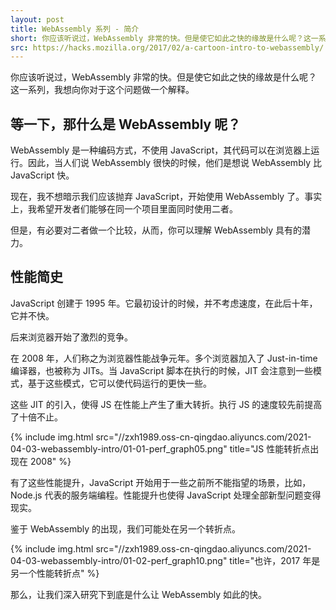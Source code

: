 ```yaml
---
layout: post
title: WebAssembly 系列 - 简介
short: 你应该听说过，WebAssembly 非常的快。但是使它如此之快的缘故是什么呢？这一系列，我想向你对于这个问题做一个解释
src: https://hacks.mozilla.org/2017/02/a-cartoon-intro-to-webassembly/
---
```


你应该听说过，WebAssembly 非常的快。但是使它如此之快的缘故是什么呢？这一系列，我想向你对于这个问题做一个解释。

## 等一下，那什么是 WebAssembly 呢？

WebAssembly 是一种编码方式，不使用 JavaScript，其代码可以在浏览器上运行。因此，当人们说 WebAssembly 很快的时候，他们是想说 WebAssembly 比 JavaScript 快。

现在，我不想暗示我们应该抛弃 JavaScript，开始使用 WebAssembly 了。事实上，我希望开发者们能够在同一个项目里面同时使用二者。

但是，有必要对二者做一个比较，从而，你可以理解 WebAssembly 具有的潜力。

## 性能简史

JavaScript 创建于 1995 年。它最初设计的时候，并不考虑速度，在此后十年，它并不快。

后来浏览器开始了激烈的竞争。

在 2008 年，人们称之为浏览器性能战争元年。多个浏览器加入了 Just-in-time 编译器，也被称为 JITs。当 JavaScript 脚本在执行的时候，JIT 会注意到一些模式，基于这些模式，它可以使代码运行的更快一些。

这些 JIT 的引入，使得 JS 在性能上产生了重大转折。执行 JS 的速度较先前提高了十倍不止。

{% include img.html src="//zxh1989.oss-cn-qingdao.aliyuncs.com/2021-04-03-webassembly-intro/01-01-perf_graph05.png" title="JS 性能转折点出现在 2008" %}

有了这些性能提升，JavaScript 开始用于一些之前所不能指望的场景，比如，Node.js 代表的服务端编程。性能提升也使得 JavaScript 处理全部新型问题变得现实。

鉴于 WebAssembly 的出现，我们可能处在另一个转折点。

{% include img.html src="//zxh1989.oss-cn-qingdao.aliyuncs.com/2021-04-03-webassembly-intro/01-02-perf_graph10.png" title="也许，2017 年是另一个性能转折点" %}

那么，让我们深入研究下到底是什么让 WebAssembly 如此的快。

